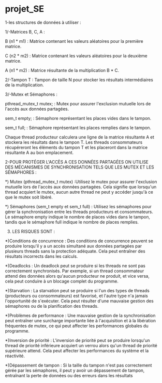# projet_SE
1-les structures de données à utiliser :

1/-Matrices B, C, A :


B (n1 * m1) : Matrice contenant les valeurs aléatoires pour la première matrice.

C (n2 * m2) : Matrice contenant les valeurs aléatoires pour la deuxième matrice.

A (n1 * m2) : Matrice résultante de la multiplication B * C.

2/-Tampon T :
Tampon de taille N pour stocker les résultats intermédiaires de la multiplication.
 
 3/-Mutex et Sémaphores :

pthread_mutex_t mutex; : Mutex pour assurer l'exclusion mutuelle lors de l'accès aux données partagées.

sem_t empty; : Sémaphore représentant les places vides dans le tampon.

sem_t full; : Sémaphore représentant les places remplies dans le tampon.

Chaque thread producteur calculera une ligne de la matrice résultante A et stockera les résultats dans le tampon T. Les threads consommateurs récupéreront les éléments du tampon T et les placeront dans la matrice résultante A au bon emplacement.

  
  
  2-POUR PROTÉGER L'ACCÈS A CES DONNÉES PARTAGÉES ON UTILISE DES MÉCANISMES DE SYNCHRONISATION TELS QUE LES MUTEX ET LES SÉMAPHORES :


*) Mutex (pthread_mutex_t mutex) :Utilisez le mutex pour assurer l'exclusion mutuelle lors de l'accès aux données partagées. Cela signifie que lorsqu'un thread acquiert le mutex, aucun autre thread ne peut y accéder jusqu'à ce que le mutex soit libéré.


*) Sémaphores (sem_t empty et sem_t full) :
Utilisez les sémaphores pour gérer la synchronisation entre les threads producteurs et consommateurs. Le sémaphore empty indique le nombre de places vides dans le tampon, tandis que le sémaphore full indique le nombre de places remplies.


3) LES RISQUES SONT :

*)Conditions de concurrence :
Des conditions de concurrence peuvent se produire lorsqu'il y a un accès simultané aux données partagées par plusieurs threads sans la protection adéquate. Cela peut entraîner des résultats incorrects dans les calculs.

*)Deadlocks :
Un deadlock peut se produire si les threads ne sont pas correctement synchronisés. Par exemple, si un thread consommateur attend des données alors qu'aucun producteur ne produit, et vice versa, cela peut conduire à un blocage complet du programme.


*)Starvation :
La starvation peut se produire si l'un des types de threads (producteurs ou consommateurs) est favorisé, et l'autre type n'a jamais l'opportunité de s'exécuter. Cela peut résulter d'une mauvaise gestion des sémaphores ou de la planification des threads.


*)Problèmes de performance :
Une mauvaise gestion de la synchronisation peut entraîner une surcharge importante liée à l'acquisition et à la libération fréquentes de mutex, ce qui peut affecter les performances globales du programme.



*)Inversion de priorité :
L'inversion de priorité peut se produire lorsqu'un thread de priorité inférieure acquiert un verrou alors qu'un thread de priorité supérieure attend. Cela peut affecter les performances du système et la réactivité.


*)Dépassement de tampon :
Si la taille du tampon n'est pas correctement gérée par les sémaphores, il peut y avoir un dépassement de tampon, entraînant la perte de données ou des erreurs dans les résultats






